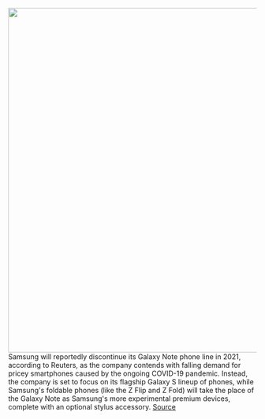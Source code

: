 <img src='https://cdn.vox-cdn.com/thumbor/bWCAuNvNcp_3KE9G8Oao9Nk2YFc=/0x0:2040x1360/1200x800/filters:focal(857x517:1183x843)/cdn.vox-cdn.com/uploads/chorus_image/image/68042606/dbohn_200817_4133_0001.0.0.jpg' width='700px' /><br/>
Samsung will reportedly discontinue its Galaxy Note phone line in 2021, according to Reuters, as the company contends with falling demand for pricey smartphones caused by the ongoing COVID-19 pandemic. Instead, the company is set to focus on its flagship Galaxy S lineup of phones, while Samsung's foldable phones (like the Z Flip and Z Fold) will take the place of the Galaxy Note as Samsung's more experimental premium devices, complete with an optional stylus accessory.
<a href='https://www.theverge.com/2020/12/1/21754983/samsung-galaxy-note-21-2021-smartphone-discontinued-stylus-s21-foldable-rumor'> Source <a/>